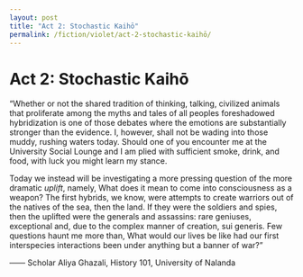 ```yaml
---
layout: post
title: "Act 2: Stochastic Kaihō"
permalink: /fiction/violet/act-2-stochastic-kaihō/
---
```

# Act 2: Stochastic Kaihō

“Whether or not the shared tradition of thinking, talking, civilized animals that proliferate among the myths and tales of all peoples foreshadowed hybridization is one of those debates where the emotions are substantially stronger than the evidence. I, however, shall not be wading into those muddy, rushing waters today. Should one of you encounter me at the University Social Lounge and I am plied with sufficient smoke, drink, and food, with luck you might learn my stance.

Today we instead will be investigating a more pressing question of the more dramatic *uplift*, namely, What does it mean to come into consciousness as a weapon? The first hybrids, we know, were attempts to create warriors out of the natives of the sea, then the land. If they were the soldiers and spies, then the uplifted were the generals and assassins: rare geniuses, exceptional and, due to the complex manner of creation, sui generis. Few questions haunt me more than, What would our lives be like had our first interspecies interactions been under anything but a banner of war?”

—— Scholar Aliya Ghazali, History 101, University of Nalanda
